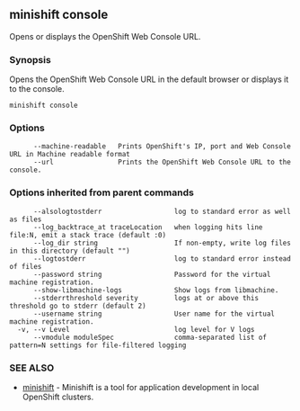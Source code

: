 ## minishift console

Opens or displays the OpenShift Web Console URL.

### Synopsis


Opens the OpenShift Web Console URL in the default browser or displays it to the console.

```
minishift console
```

### Options

```
      --machine-readable   Prints OpenShift's IP, port and Web Console URL in Machine readable format
      --url                Prints the OpenShift Web Console URL to the console.
```

### Options inherited from parent commands

```
      --alsologtostderr                  log to standard error as well as files
      --log_backtrace_at traceLocation   when logging hits line file:N, emit a stack trace (default :0)
      --log_dir string                   If non-empty, write log files in this directory (default "")
      --logtostderr                      log to standard error instead of files
      --password string                  Password for the virtual machine registration.
      --show-libmachine-logs             Show logs from libmachine.
      --stderrthreshold severity         logs at or above this threshold go to stderr (default 2)
      --username string                  User name for the virtual machine registration.
  -v, --v Level                          log level for V logs
      --vmodule moduleSpec               comma-separated list of pattern=N settings for file-filtered logging
```

### SEE ALSO
* [minishift](minishift.md)	 - Minishift is a tool for application development in local OpenShift clusters.

